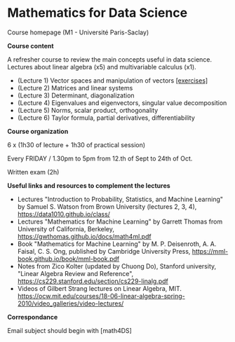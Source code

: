 # Mathematics for Data Science

Course homepage (M1 - Université Paris-Saclay)

__Course content__

A refresher course to review the main concepts useful in data science.
Lectures about linear algebra (x5) and multivariable calculus (x1).

* (Lecture 1) Vector spaces and manipulation of vectors [[exercises]](./exercises/exercice_sheet.pdf)
* (Lecture 2) Matrices and linear systems
* (Lecture 3) Determinant, diagonalization
* (Lecture 4) Eigenvalues and eigenvectors, singular value decomposition
* (Lecture 5) Norms, scalar product, orthogonality
* (Lecture 6) Taylor formula, partial derivatives, differentiability

__Course organization__

6 x (1h30 of lecture + 1h30 of practical session)

Every FRIDAY / 1.30pm to 5pm from 12.th of Sept to 24th of Oct.

Written exam (2h)

__Useful links and resources to complement the lectures__
- Lectures "Introduction to Probability, Statistics, and Machine Learning" by Samuel S. Watson from Brown University (lectures 2, 3, 4), https://data1010.github.io/class/ 
- Lectures "Mathematics for Machine Learning" by Garrett Thomas from University of California, Berkeley, https://gwthomas.github.io/docs/math4ml.pdf
- Book "Mathematics for Machine Learning" by M. P. Deisenroth, A. A. Faisal, C. S. Ong,  published by Cambridge University Press, https://mml-book.github.io/book/mml-book.pdf
- Notes from Zico Kolter (updated by Chuong Do), Stanford university, "Linear Algebra Review and Reference", https://cs229.stanford.edu/section/cs229-linalg.pdf
- Videos of Gilbert Strang lectures on Linear Algebra, MIT. https://ocw.mit.edu/courses/18-06-linear-algebra-spring-2010/video_galleries/video-lectures/

__Correspondance__

Email subject should begin with \[math4DS\]
